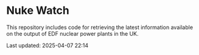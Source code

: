 # Nuke Watch

This repository includes code for retrieving the latest information available on the output of EDF nuclear power plants in the UK.

Last updated: 2025-04-07 22:14